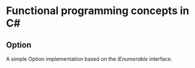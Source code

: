 # Functional programming concepts in C#


## Option

A simple Option implementation based on the *IEnumerable* interface.
